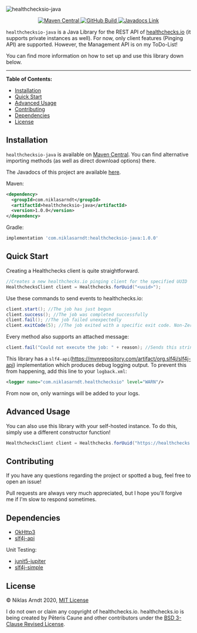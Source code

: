 ![healthchecksio-java](https://socialify.git.ci/niklas2810/healthchecksio-java/image?description=1&font=Source%20Code%20Pro&language=1&owner=1&pattern=Floating%20Cogs&theme=Dark)

<p align="center">
<a href="https://search.maven.org/artifact/com.niklasarndt/healthchecksio-java">
<img alt="Maven Central" src="https://img.shields.io/maven-central/v/com.niklasarndt/healthchecksio-java?logo=java&style=for-the-badge">
</a>
<a href="https://github.com/niklas2810/healthchecksio-java/actions">
<img alt="GitHub Build" src="https://img.shields.io/github/workflow/status/niklas2810/healthchecksio-java/Build%20Project?logo=github&style=for-the-badge">
</a>
<a href="https://niklas2810.github.io/healthchecksio-java/apidocs/">
<img alt="Javadocs Link" src="https://img.shields.io/badge/Javadocs-Link-yellow?style=for-the-badge">
</a>
</p>

`healthchecksio-java` is a Java Library for the REST API of [healthchecks.io](https://healthchecks.io/) (it supports private instances as well). 
For now, only client features (Pinging API) are supported. 
However, the Management API is on my ToDo-List!

You can find more information on how to set up and use this library down below.

<hr>

**Table of Contents:**

- [Installation](#installation)
- [Quick Start](#quick-start)
- [Advanced Usage](#advanced-usage)
- [Contributing](#contributing)
- [Dependencies](#dependencies)
- [License](#license)

## Installation

`healthchecksio-java` is available on [Maven Central](https://search.maven.org/artifact/com.niklasarndt/healthchecksio-java). You can find alternative importing methods (as well as direct download options) there.

The Javadocs of this project are available [here](https://niklas2810.github.io/healthchecksio-java/apidocs/).

Maven:
```xml
<dependency>
  <groupId>com.niklasarndt</groupId>
  <artifactId>healthchecksio-java</artifactId>
  <version>1.0.0</version>
</dependency>
```

Gradle:
```gradle
implementation 'com.niklasarndt:healthchecksio-java:1.0.0'
```

## Quick Start

Creating a Healthchecks client is quite straightforward.

```java
//Creates a new healthchecks.io pinging client for the specified UUID
HealthchecksClient client = Healthchecks.forUuid("<uuid>"); 
```

Use these commands to send events to healthchecks.io:

```java
client.start(); //The job has just begun
client.success(); //The job was completed successfully
client.fail(); //The job failed unexpectedly
client.exitCode(5); //The job exited with a specific exit code. Non-Zero exit codes will trigger alerts.
```

Every method also supports an attached message:

```java
client.fail("Could not execute the job: " + reason); //Sends this string to healthchecks.io, which will be visible on the dashboard
```

This library has a `slf4-api`(https://mvnrepository.com/artifact/org.slf4j/slf4j-api) implementation which produces debug logging output. To prevent this from happening, add this line to your `logback.xml`:

```xml
<logger name="com.niklasarndt.healthchecksio" level="WARN"/>
```

From now on, only warnings will be added to your logs.


## Advanced Usage

You can also use this library with your self-hosted instance. To do this, simply use a different constructor function!

```java
HealthchecksClient client = Healthchecks.forUuid("https://healthchecks.example.com", "<uuid>"); 
```

## Contributing

If you have any questions regarding the project or spotted a bug, feel free to open an issue!

Pull requests are always very much appreciated, but I hope you'll forgive me if I'm slow to respond sometimes.

## Dependencies

- [OkHttp3](https://github.com/square/okhttp)
- [slf4j-api](https://mvnrepository.com/artifact/org.slf4j/slf4j-api)

Unit Testing:

- [junit5-jupiter](https://github.com/junit-team/junit5)
- [slf4j-simple](https://mvnrepository.com/artifact/org.slf4j/slf4j-simple)

## License

&copy; Niklas Arndt 2020, [MIT License](LICENSE.md)

I do not own or claim any copyright of healthchecks.io. 
healthchecks.io  is being created by Pēteris Caune and other contributors
under the [BSD 3-Clause Revised License](https://github.com/healthchecks/healthchecks/blob/master/LICENSE).